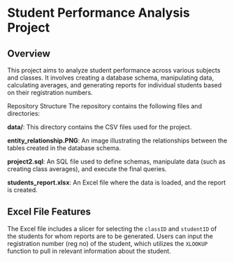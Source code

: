 # Student Performance Analysis Project

## Overview

This project aims to analyze student performance across various subjects and classes. It involves creating a database schema, manipulating data, calculating averages, and generating reports for individual students based on their registration numbers.

Repository Structure
The repository contains the following files and directories:

**data/**: This directory contains the CSV files used for the project.

**entity_relationship.PNG**: An image illustrating the relationships between the tables created in the database schema.

**project2.sql**: An SQL file used to define schemas, manipulate data (such as creating class averages), and execute the final queries.

**students_report.xlsx**: An Excel file where the data is loaded, and the report is created.

## Excel File Features

The Excel file includes a slicer for selecting the `classID` and `studentID` of the students for whom reports are to be generated.
Users can input the registration number (reg no) of the student, which utilizes the `XLOOKUP` function to pull in relevant information about the student.
